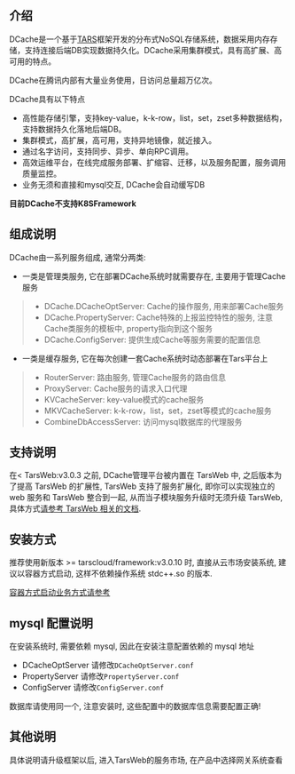 ## 介绍

DCache是一个基于[TARS](https://github.com/TarsCloud/Tars)框架开发的分布式NoSQL存储系统，数据采用内存存储，支持连接后端DB实现数据持久化。DCache采用集群模式，具有高扩展、高可用的特点。

DCache在腾讯内部有大量业务使用，日访问总量超万亿次。

DCache具有以下特点

* 高性能存储引擎，支持key-value，k-k-row，list，set，zset多种数据结构，支持数据持久化落地后端DB。
* 集群模式，高扩展，高可用，支持异地镜像，就近接入。
* 通过名字访问，支持同步、异步、单向RPC调用。
* 高效运维平台，在线完成服务部署、扩缩容、迁移，以及服务配置，服务调用质量监控。
* 业务无须和直接和mysql交互, DCache会自动缓写DB

**目前DCache不支持K8SFramework**

## 组成说明

DCache由一系列服务组成, 通常分两类:
- 一类是管理类服务, 它在部署DCache系统时就需要存在, 主要用于管理Cache服务
>- DCache.DCacheOptServer: Cache的操作服务, 用来部署Cache服务
>- DCache.PropertyServer: Cache特殊的上报监控特性的服务, 注意Cache类服务的模板中, property指向到这个服务
>- DCache.ConfigServer: 提供生成Cache等服务需要的配置信息

- 一类是缓存服务, 它在每次创建一套Cache系统时动态部署在Tars平台上
>- RouterServer: 路由服务, 管理Cache服务的路由信息
>- ProxyServer: Cache服务的请求入口代理
>- KVCacheServer: key-value模式的cache服务
>- MKVCacheServer: k-k-row，list，set，zset等模式的cache服务
>- CombineDbAccessServer: 访问mysql数据库的代理服务

## 支持说明

在< TarsWeb:v3.0.3 之前, DCache管理平台被内置在 TarsWeb 中, 之后版本为了提高 TarsWeb 的扩展性, TarsWeb 支持了服务扩展化, 即你可以实现独立的 web 服务和 TarsWeb 整合到一起, 从而当子模块服务升级时无须升级 TarsWeb, 具体方式[请参考 TarsWeb 相关的文档](../base/plugins.md).

## 安装方式

推荐使用新版本 >= tarscloud/framework:v3.0.10 时, 直接从云市场安装系统, 建议以容器方式启动, 这样不依赖操作系统 stdc++.so 的版本.

[容器方式启动业务方式请参考](https://doc.tarsyun.com/#/installation/service-docker.md)

## mysql 配置说明

在安装系统时, 需要依赖 mysql, 因此在安装注意配置依赖的 mysql 地址

- DCacheOptServer 请修改`DCacheOptServer.conf`
- PropertyServer 请修改`PropertyServer.conf`
- ConfigServer 请修改`ConfigServer.conf`

数据库请使用同一个, 注意安装时, 这些配置中的数据库信息需要配置正确!

## 其他说明

具体说明请升级框架以后, 进入TarsWeb的服务市场, 在产品中选择网关系统查看
